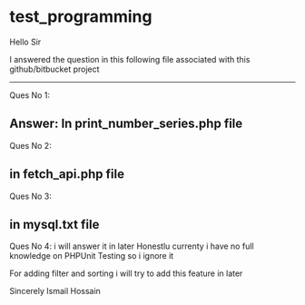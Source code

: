 # test_programming

Hello Sir

I answered the question in this following file associated with this github/bitbucket project

---

Ques No 1:

## Answer: In print_number_series.php file

Ques No 2:

## in fetch_api.php file

Ques No 3:

## in mysql.txt file

Ques No 4:
i will answer it in later
Honestlu currenty i have no full knowledge on PHPUnit Testing so i ignore it

For adding filter and sorting i will try to add this feature in later

Sincerely
Ismail Hossain
